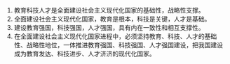 1. 教育科技人才是全面建设社会主义现代化国家的基础性，战略性支撑。
2. 全面建设社会主义现代化国家，教育是根本，科技是关键，人才是基础。
3. 建设教育强国，科技强国，人才强国，具有内在一致性和相互支撑性。
4. 在全面建设社会主义现代化国家进程中，必须坚持教育、科技、人才的基础性、战略性地位，一体推进教育强国、科技强国、人才强国建设，把我国建设成为教育发达、科技进步、人才济济的现代化国家。